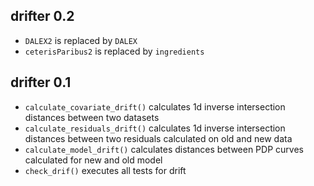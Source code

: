 drifter 0.2
----------------------------------------------------------------
* `DALEX2` is replaced by `DALEX`
* `ceterisParibus2` is replaced by `ingredients`

drifter 0.1
----------------------------------------------------------------
* `calculate_covariate_drift()` calculates 1d inverse intersection distances between two datasets
* `calculate_residuals_drift()` calculates 1d inverse intersection distances between two residuals calculated on old and new data
* `calculate_model_drift()` calculates distances between PDP curves calculated for new and old model
* `check_drif()` executes all tests for drift 

